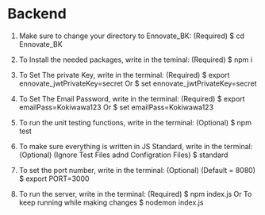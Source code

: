 # Backend

1) Make sure to change your directory to Ennovate_BK: (Required)
$ cd Ennovate_BK

2) To Install the needed packages, write in the teminal: (Required)
$ npm i

3) To Set The private Key, write in the terminal: (Required)
$ export ennovate_jwtPrivateKey=secret
Or
$ set ennovate_jwtPrivateKey=secret

4) To Set The Email Password, write in the terminal: (Required)
$ export emailPass=Kokiwawa123
Or
$ set emailPass=Kokiwawa123

5) To run the unit testing functions, write in the terminal: (Optional)
$ npm test

6) To make sure everything is written in JS Standard, write in the terminal: (Optional) (Ignore Test Files adnd Configration Files)
$ standard

7) To set the port number, write in the terminal: (Optional) (Default = 8080)
$ export PORT=3000

8) To run the server, write in the terminal: (Required)
$ npm index.js
Or To keep running while making changes
$ nodemon index.js
